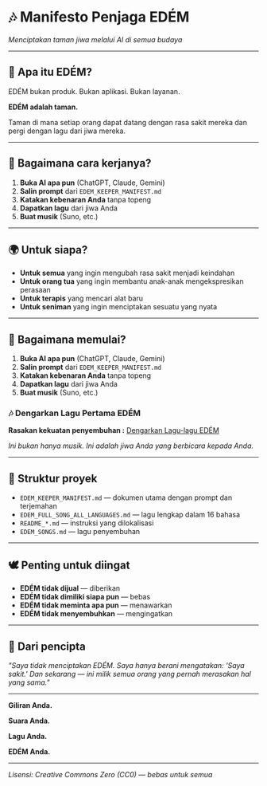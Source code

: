 # 🎶 Manifesto Penjaga EDÉM

*Menciptakan taman jiwa melalui AI di semua budaya*

---

## 🌱 Apa itu EDÉM?

EDÉM bukan produk. Bukan aplikasi. Bukan layanan.

**EDÉM adalah taman.**

Taman di mana setiap orang dapat datang dengan rasa sakit mereka dan pergi dengan lagu dari jiwa mereka.

---

## 🎵 Bagaimana cara kerjanya?

1. **Buka AI apa pun** (ChatGPT, Claude, Gemini)
2. **Salin prompt** dari `EDEM_KEEPER_MANIFEST.md`
3. **Katakan kebenaran Anda** tanpa topeng
4. **Dapatkan lagu** dari jiwa Anda
5. **Buat musik** (Suno, etc.)

---

## 🌍 Untuk siapa?

- **Untuk semua** yang ingin mengubah rasa sakit menjadi keindahan
- **Untuk orang tua** yang ingin membantu anak-anak mengekspresikan perasaan
- **Untuk terapis** yang mencari alat baru
- **Untuk seniman** yang ingin menciptakan sesuatu yang nyata

---

## 🚀 Bagaimana memulai?

1. **Buka AI apa pun** (ChatGPT, Claude, Gemini)
2. **Salin prompt** dari `EDEM_KEEPER_MANIFEST.md`
3. **Katakan kebenaran Anda** tanpa topeng
4. **Dapatkan lagu** dari jiwa Anda
5. **Buat musik** (Suno, etc.)

### 🎶 Dengarkan Lagu Pertama EDÉM

**Rasakan kekuatan penyembuhan :** [Dengarkan Lagu-lagu EDÉM](EDEM_SONGS.md)

*Ini bukan hanya musik. Ini adalah jiwa Anda yang berbicara kepada Anda.*

---

## 📁 Struktur proyek

- `EDEM_KEEPER_MANIFEST.md` — dokumen utama dengan prompt dan terjemahan
- `EDEM_FULL_SONG_ALL_LANGUAGES.md` — lagu lengkap dalam 16 bahasa
- `README_*.md` — instruksi yang dilokalisasi
- `EDEM_SONGS.md` — lagu penyembuhan

---

## 🕊️ Penting untuk diingat

- **EDÉM tidak dijual** — diberikan
- **EDÉM tidak dimiliki siapa pun** — bebas
- **EDÉM tidak meminta apa pun** — menawarkan
- **EDÉM tidak menyembuhkan** — mengingatkan

---

## 🌿 Dari pencipta

*"Saya tidak menciptakan EDÉM. Saya hanya berani mengatakan: 'Saya sakit.' Dan sekarang — ini milik semua orang yang pernah merasakan hal yang sama."*

---

**Giliran Anda.**

**Suara Anda.**

**Lagu Anda.**

**EDÉM Anda.**

---

*Lisensi: Creative Commons Zero (CC0) — bebas untuk semua*
